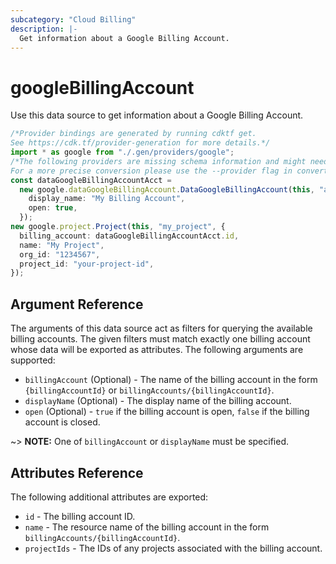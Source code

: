 ```yaml
---
subcategory: "Cloud Billing"
description: |-
  Get information about a Google Billing Account.
---
```


# googleBillingAccount

Use this data source to get information about a Google Billing Account.

```typescript
/*Provider bindings are generated by running cdktf get.
See https://cdk.tf/provider-generation for more details.*/
import * as google from "./.gen/providers/google";
/*The following providers are missing schema information and might need manual adjustments to synthesize correctly: google.
For a more precise conversion please use the --provider flag in convert.*/
const dataGoogleBillingAccountAcct =
  new google.dataGoogleBillingAccount.DataGoogleBillingAccount(this, "acct", {
    display_name: "My Billing Account",
    open: true,
  });
new google.project.Project(this, "my_project", {
  billing_account: dataGoogleBillingAccountAcct.id,
  name: "My Project",
  org_id: "1234567",
  project_id: "your-project-id",
});

```

## Argument Reference

The arguments of this data source act as filters for querying the available billing accounts.
The given filters must match exactly one billing account whose data will be exported as attributes.
The following arguments are supported:

* `billingAccount` (Optional) - The name of the billing account in the form `{billingAccountId}` or `billingAccounts/{billingAccountId}`.
* `displayName` (Optional) - The display name of the billing account.
* `open` (Optional) - `true` if the billing account is open, `false` if the billing account is closed.

\~> **NOTE:** One of `billingAccount` or `displayName` must be specified.

## Attributes Reference

The following additional attributes are exported:

* `id` - The billing account ID.
* `name` - The resource name of the billing account in the form `billingAccounts/{billingAccountId}`.
* `projectIds` - The IDs of any projects associated with the billing account.

